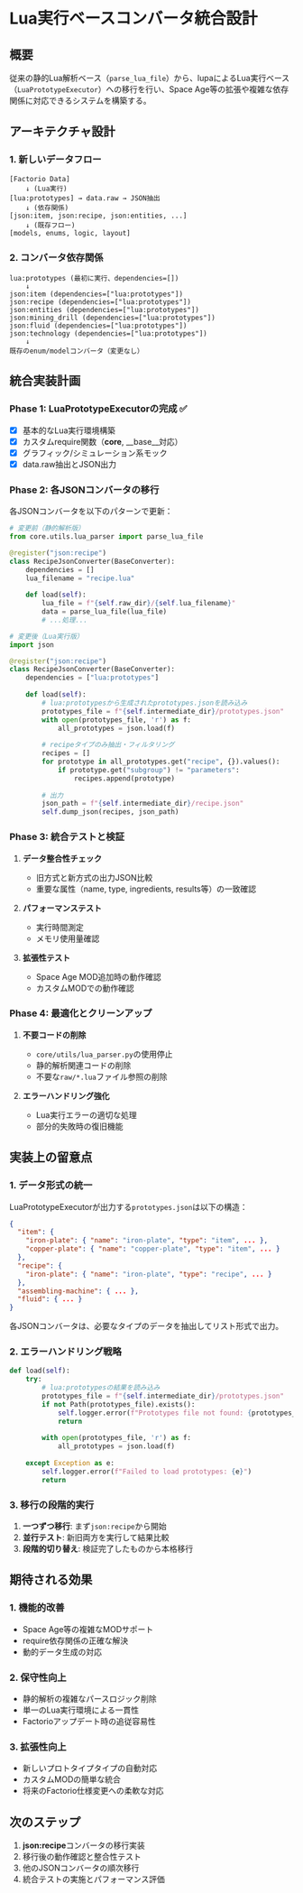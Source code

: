 # Lua実行ベースコンバータ統合設計

## 概要

従来の静的Lua解析ベース（`parse_lua_file`）から、lupaによるLua実行ベース（`LuaPrototypeExecutor`）への移行を行い、Space Age等の拡張や複雑な依存関係に対応できるシステムを構築する。

## アーキテクチャ設計

### 1. 新しいデータフロー

```
[Factorio Data] 
    ↓ (Lua実行)
[lua:prototypes] → data.raw → JSON抽出
    ↓ (依存関係)
[json:item, json:recipe, json:entities, ...]
    ↓ (既存フロー)
[models, enums, logic, layout]
```

### 2. コンバータ依存関係

```
lua:prototypes (最初に実行、dependencies=[])
    ↓
json:item (dependencies=["lua:prototypes"])
json:recipe (dependencies=["lua:prototypes"])  
json:entities (dependencies=["lua:prototypes"])
json:mining_drill (dependencies=["lua:prototypes"])
json:fluid (dependencies=["lua:prototypes"])
json:technology (dependencies=["lua:prototypes"])
    ↓
既存のenum/modelコンバータ（変更なし）
```

## 統合実装計画

### Phase 1: LuaPrototypeExecutorの完成 ✅

- [x] 基本的なLua実行環境構築
- [x] カスタムrequire関数（__core__, __base__対応）
- [x] グラフィック/シミュレーション系モック
- [x] data.raw抽出とJSON出力

### Phase 2: 各JSONコンバータの移行

各JSONコンバータを以下のパターンで更新：

```python
# 変更前（静的解析版）
from core.utils.lua_parser import parse_lua_file

@register("json:recipe")
class RecipeJsonConverter(BaseConverter):
    dependencies = []
    lua_filename = "recipe.lua"
    
    def load(self):
        lua_file = f"{self.raw_dir}/{self.lua_filename}"
        data = parse_lua_file(lua_file)
        # ...処理...

# 変更後（Lua実行版）
import json

@register("json:recipe")  
class RecipeJsonConverter(BaseConverter):
    dependencies = ["lua:prototypes"]
    
    def load(self):
        # lua:prototypesから生成されたprototypes.jsonを読み込み
        prototypes_file = f"{self.intermediate_dir}/prototypes.json"
        with open(prototypes_file, 'r') as f:
            all_prototypes = json.load(f)
        
        # recipeタイプのみ抽出・フィルタリング
        recipes = []
        for prototype in all_prototypes.get("recipe", {}).values():
            if prototype.get("subgroup") != "parameters":
                recipes.append(prototype)
        
        # 出力
        json_path = f"{self.intermediate_dir}/recipe.json"
        self.dump_json(recipes, json_path)
```

### Phase 3: 統合テストと検証

1. **データ整合性チェック**
   - 旧方式と新方式の出力JSON比較
   - 重要な属性（name, type, ingredients, results等）の一致確認

2. **パフォーマンステスト**
   - 実行時間測定
   - メモリ使用量確認

3. **拡張性テスト**
   - Space Age MOD追加時の動作確認
   - カスタムMODでの動作確認

### Phase 4: 最適化とクリーンアップ

1. **不要コードの削除**
   - `core/utils/lua_parser.py`の使用停止
   - 静的解析関連コードの削除
   - 不要な`raw/*.lua`ファイル参照の削除

2. **エラーハンドリング強化**
   - Lua実行エラーの適切な処理
   - 部分的失敗時の復旧機能

## 実装上の留意点

### 1. データ形式の統一

LuaPrototypeExecutorが出力する`prototypes.json`は以下の構造：

```json
{
  "item": {
    "iron-plate": { "name": "iron-plate", "type": "item", ... },
    "copper-plate": { "name": "copper-plate", "type": "item", ... }
  },
  "recipe": {
    "iron-plate": { "name": "iron-plate", "type": "recipe", ... }
  },
  "assembling-machine": { ... },
  "fluid": { ... }
}
```

各JSONコンバータは、必要なタイプのデータを抽出してリスト形式で出力。

### 2. エラーハンドリング戦略

```python
def load(self):
    try:
        # lua:prototypesの結果を読み込み
        prototypes_file = f"{self.intermediate_dir}/prototypes.json"
        if not Path(prototypes_file).exists():
            self.logger.error(f"Prototypes file not found: {prototypes_file}")
            return
            
        with open(prototypes_file, 'r') as f:
            all_prototypes = json.load(f)
            
    except Exception as e:
        self.logger.error(f"Failed to load prototypes: {e}")
        return
```

### 3. 移行の段階的実行

1. **一つずつ移行**: まず`json:recipe`から開始
2. **並行テスト**: 新旧両方を実行して結果比較
3. **段階的切り替え**: 検証完了したものから本格移行

## 期待される効果

### 1. 機能的改善
- Space Age等の複雑なMODサポート
- require依存関係の正確な解決
- 動的データ生成の対応

### 2. 保守性向上
- 静的解析の複雑なパースロジック削除
- 単一のLua実行環境による一貫性
- Factorioアップデート時の追従容易性

### 3. 拡張性向上
- 新しいプロトタイプタイプの自動対応
- カスタムMODの簡単な統合
- 将来のFactorio仕様変更への柔軟な対応

## 次のステップ

1. **json:recipe**コンバータの移行実装
2. 移行後の動作確認と整合性テスト  
3. 他のJSONコンバータの順次移行
4. 統合テストの実施とパフォーマンス評価
